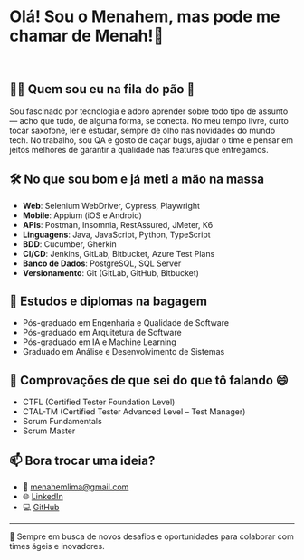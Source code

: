 <h1 align="left">Olá! Sou o Menahem, mas pode me chamar de Menah!👋</h1>
<br>

## 👨‍💻 Quem sou eu na fila do pão 🍞

Sou fascinado por tecnologia e adoro aprender sobre todo tipo de assunto — acho que tudo, de alguma forma, se conecta. No meu tempo livre, curto tocar saxofone, ler e estudar, sempre de olho nas novidades do mundo tech. No trabalho, sou QA e gosto de caçar bugs, ajudar o time e pensar em jeitos melhores de garantir a qualidade nas features que entregamos.


## 🛠️ No que sou bom e já meti a mão na massa

- **Web**: Selenium WebDriver, Cypress, Playwright
- **Mobile**: Appium (iOS e Android)
- **APIs**: Postman, Insomnia, RestAssured, JMeter, K6
- **Linguagens**: Java, JavaScript, Python, TypeScript
- **BDD**: Cucumber, Gherkin
- **CI/CD**: Jenkins, GitLab, Bitbucket, Azure Test Plans
- **Banco de Dados**: PostgreSQL, SQL Server
- **Versionamento**: Git (GitLab, GitHub, Bitbucket)


## 🧠 Estudos e diplomas na bagagem

- Pós-graduado em Engenharia e Qualidade de Software
- Pós-graduado em Arquitetura de Software
- Pós-graduado em IA e Machine Learning
- Graduado em Análise e Desenvolvimento de Sistemas


## 📜 Comprovações de que sei do que tô falando 😄

- CTFL (Certified Tester Foundation Level)
- CTAL-TM (Certified Tester Advanced Level – Test Manager)
- Scrum Fundamentals
- Scrum Master


## 📫 Bora trocar uma ideia?

- 📧 menahemlima@gmail.com
- 🌐 [LinkedIn](https://www.linkedin.com/in/menahemlima/)
- 💻 [GitHub](https://github.com/menahemlima)

---

🚀 Sempre em busca de novos desafios e oportunidades para colaborar com times ágeis e inovadores.
